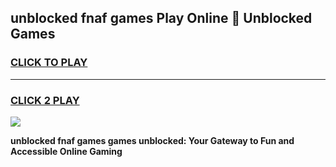 
## unblocked fnaf games Play Online 👋 Unblocked Games
<h3>
<a href="https://premium.freeplayer.one?title=unblocked_fnaf_games&ref=19F">CLICK TO PLAY</a></h3>
<hr>

<h3>
<a href="https://premium.freeplayer.one?title=unblocked_fnaf_games&ref=19F">CLICK 2 PLAY</a>
  
</h3>

<a href="https://premium.freeplayer.one?title=unblocked_fnaf_games&ref=19F"><img src="https://clearcache.store/games.png"></a>


**unblocked fnaf games games unblocked: Your Gateway to Fun and Accessible Online Gaming**
